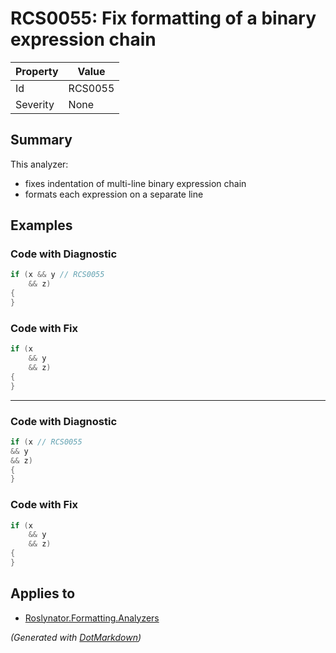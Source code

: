 # RCS0055: Fix formatting of a binary expression chain

| Property | Value   |
| -------- | ------- |
| Id       | RCS0055 |
| Severity | None    |

## Summary

This analyzer:
 * fixes indentation of multi-line binary expression chain
 * formats each expression on a separate line
 

## Examples

### Code with Diagnostic

```csharp
if (x && y // RCS0055
    && z)
{
}
```

### Code with Fix

```csharp
if (x
    && y
    && z)
{
}
```

- - -

### Code with Diagnostic

```csharp
if (x // RCS0055
&& y
&& z)
{
}
```

### Code with Fix

```csharp
if (x
    && y
    && z)
{
}
```

## Applies to

* [Roslynator.Formatting.Analyzers](https://www.nuget.org/packages/Roslynator.Formatting.Analyzers)


*\(Generated with [DotMarkdown](http://github.com/JosefPihrt/DotMarkdown)\)*
